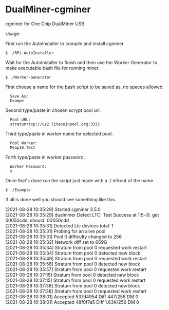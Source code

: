 # DualMiner-cgminer
cgminer for One Chip DualMiner USB

Usage:

First run the AutoInstaller to compile and install cgminer.

	$ ./RPi-AutoInstaller

Wait for the AutoInstaller to finish and then use the Worker Generator to make executable bash file for running miner.

	$ ./Worker-Generator

First choose a name for the bash script to be saved as, no spaces allowed.

	  Save As:
	  Exampe

Second type/paste in chosen scrypt pool url.

	  Pool URL:
	  stratum+tcp://us2.litecoinpool.org:3333

Third type/paste in worker name for selected pool.

	  Pool Worker:
	  Meap10.Test

Forth type/paste in worker password.

	  Worker Password:
	  x

Once that's done run the script just made with a ./ infront of the name.

	$ ./Example  

If all is done well you should see something like this.

 [2021-08-28 10:35:29] Started cgminer 3.5.0                    
 [2021-08-28 10:35:29] dualminer Detect LTC: Test Success at 1:5-i0: get 00050cdd, should: 00050cdd                    
 [2021-08-28 10:35:31] Detected Ltc devices total: 1                    
 [2021-08-28 10:35:31] Probing for an alive pool                    
 [2021-08-28 10:35:31] Pool 0 difficulty changed to 256                    
 [2021-08-28 10:35:32] Network diff set to 669G                    
 [2021-08-28 10:35:34] Stratum from pool 0 requested work restart                    
 [2021-08-28 10:35:34] Stratum from pool 0 detected new block                    
 [2021-08-28 10:35:49] Stratum from pool 0 requested work restart                    
 [2021-08-28 10:35:56] Stratum from pool 0 detected new block                    
 [2021-08-28 10:35:57] Stratum from pool 0 requested work restart                    
 [2021-08-28 10:37:15] Stratum from pool 0 detected new block                    
 [2021-08-28 10:37:15] Stratum from pool 0 requested work restart                    
 [2021-08-28 10:37:38] Stratum from pool 0 detected new block                    
 [2021-08-28 10:37:38] Stratum from pool 0 requested work restart                    
 [2021-08-28 10:38:01] Accepted 537d4954 Diff 447/256 DM 0                    
 [2021-08-28 10:38:01] Accepted 48f0f7a5 Diff 1.63K/256 DM 0 
